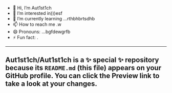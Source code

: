 - 👋 Hi, I’m Aut1st1ch 
- 👀 I’m interested in)))esf
- 🌱 I’m currently learning ...rthbhbrtsdhb
- 📫 How to reach me .w
- 😄 Pronouns: ...bgfdewgrfb
- ⚡ Fun fact: .
---
Aut1st1ch/Aut1st1ch is a ✨ special ✨ repository because its `README.md` (this file) appears on your GitHub profile.
You can click the Preview link to take a look at your changes.
---
